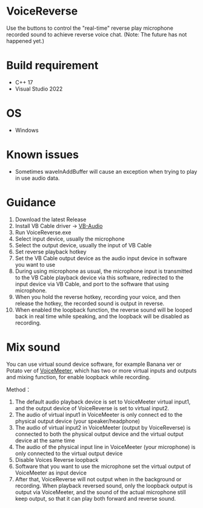 # VoiceReverse

Use the buttons to control the "real-time" reverse play microphone recorded sound to achieve reverse voice chat. (Note: The future has not happened yet.)

# Build requirement

* C++ 17
* Visual Studio 2022

# OS

* Windows

# Known issues

* Sometimes waveInAddBuffer will cause an exception when trying to play in use audio data.

# Guidance

1. Download the latest Release
2. Install VB Cable driver -> [VB-Audio](https://vb-audio.com/Cable/)
3. Run VoiceReverse.exe
4. Select input device, usually the microphone
5. Select the output device, usually the input of VB Cable
6. Set reverse playback hotkey
7. Set the VB Cable output device as the audio input device in software you want to use
8. During using microphone as usual, the microphone input is transmitted to the VB Cable playback device via this software, redirected to the input device via VB Cable, and port to the software that using microphone.
9. When you hold the reverse hotkey, recording your voice, and then release the hotkey, the recorded sound is output in reverse.
10. When enabled the loopback function, the reverse sound will be looped back in real time while speaking, and the loopback will be disabled as recording.

# Mix sound

You can use virtual sound device software, for example Banana ver or Potato ver of [VoiceMeeter](https://vb-audio.com/Voicemeeter/banana.htm), which has two or more virtual inputs and outputs and mixing function, for enable loopback while recording.

Method：
1. The default audio playback device is set to VoiceMeeter virtual input1, and the output device of VoiceReverse is set to virtual input2.
2. The audio of virtual input1 in VoiceMeeter is only connect ed to the physical output device (your speaker/headphone)
3. The audio of virtual input2 in VoiceMeeter (output by VoiceReverse) is connected to both the physical output device and the virtual output device at the same time
4. The audio of the physical input line in VoiceMeeter (your microphone) is only connected to the virtual output device
5. Disable Voices Reverse loopback
6. Software that you want to use the microphone set the virtual output of VoiceMeeter as input device
7. After that, VoiceReverse will not output when in the background or recording. When playback reversed sound, only the loopback output is output via VoiceMeeter, and the sound of the actual microphone still keep output, so that it can play both forward and reverse sound.
